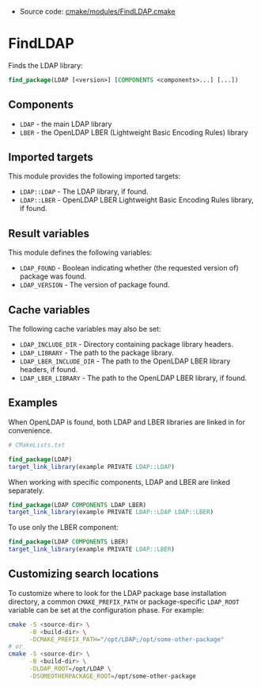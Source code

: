 <!-- This is auto-generated file. -->
* Source code: [cmake/modules/FindLDAP.cmake](https://github.com/petk/php-build-system/blob/master/cmake/cmake/modules/FindLDAP.cmake)

# FindLDAP

Finds the LDAP library:

```cmake
find_package(LDAP [<version>] [COMPONENTS <components>...] [...])
```

## Components

* `LDAP` - the main LDAP library
* `LBER` - the OpenLDAP LBER (Lightweight Basic Encoding Rules) library

## Imported targets

This module provides the following imported targets:

* `LDAP::LDAP` - The LDAP library, if found.
* `LDAP::LBER` - OpenLDAP LBER Lightweight Basic Encoding Rules library, if
  found.

## Result variables

This module defines the following variables:

* `LDAP_FOUND` - Boolean indicating whether (the requested version of) package
  was found.
* `LDAP_VERSION` - The version of package found.

## Cache variables

The following cache variables may also be set:

* `LDAP_INCLUDE_DIR` - Directory containing package library headers.
* `LDAP_LIBRARY` - The path to the package library.
* `LDAP_LBER_INCLUDE_DIR` - The path to the OpenLDAP LBER library headers, if
  found.
* `LDAP_LBER_LIBRARY` - The path to the OpenLDAP LBER library, if found.

## Examples

When OpenLDAP is found, both LDAP and LBER libraries are linked in for
convenience.

```cmake
# CMakeLists.txt

find_package(LDAP)
target_link_library(example PRIVATE LDAP::LDAP)
```

When working with specific components, LDAP and LBER are linked separately.

```cmake
find_package(LDAP COMPONENTS LDAP LBER)
target_link_library(example PRIVATE LDAP::LDAP LDAP::LBER)
```

To use only the LBER component:

```cmake
find_package(LDAP COMPONENTS LBER)
target_link_library(example PRIVATE LDAP::LBER)
```

## Customizing search locations

To customize where to look for the LDAP package base
installation directory, a common `CMAKE_PREFIX_PATH` or
package-specific `LDAP_ROOT` variable can be set at
the configuration phase. For example:

```sh
cmake -S <source-dir> \
      -B <build-dir> \
      -DCMAKE_PREFIX_PATH="/opt/LDAP;/opt/some-other-package"
# or
cmake -S <source-dir> \
      -B <build-dir> \
      -DLDAP_ROOT=/opt/LDAP \
      -DSOMEOTHERPACKAGE_ROOT=/opt/some-other-package
```
